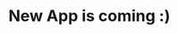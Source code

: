 <html>
  <head>
    <title>Coming Soon!</title>
  </head>
  <body>
    <h1>New App is coming :)</h1>
  </body>
</html>
